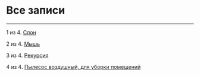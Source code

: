 # Все записи

---

1 из 4. [Слон](./2020-07-06_elephant.md)

2 из 4. [Мышь](./2020-07-06_mouse.md)

3 из 4. [Рекурсия](./2020-07-06_recursion.md)

4 из 4. [Пылесос воздушный, для уборки помещений](./2020-07-06_vacuum.md)

